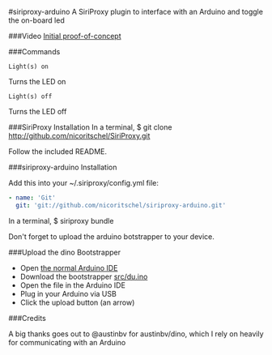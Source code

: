 #siriproxy-arduino
A SiriProxy plugin to interface with an Arduino and toggle the on-board led

###Video
[Initial proof-of-concept](http://www.youtube.com/watch?v=l1QvFahhBUU)

###Commands

`Light(s) on`

Turns the LED on

`Light(s) off`

Turns the LED off

###SiriProxy Installation
In a terminal, $ git clone http://github.com/nicoritschel/SiriProxy.git

Follow the included README.

###siriproxy-arduino Installation

Add this into your ~/.siriproxy/config.yml file:

```yml
- name: 'Git'
  git: 'git://github.com/nicoritschel/siriproxy-arduino.git'
```

In a terminal, $ siriproxy bundle

Don't forget to upload the arduino botstrapper to your device.

###Upload the dino Bootstrapper

 * Open [the normal Arduino IDE](http://arduino.cc/en/Main/Software)
 * Download the bootstrapper [src/du.ino](https://raw.github.com/austinbv/dino/master/src/du.ino)
 * Open the file in the Arduino IDE
 * Plug in your Arduino via USB
 * Click the upload button (an arrow)

###Credits

A big thanks goes out to @austinbv for austinbv/dino, which I rely on heavily for communicating with an Arduino
